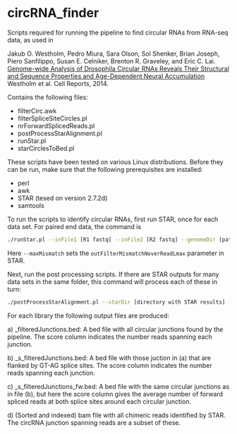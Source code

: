 circRNA_finder
==============

Scripts required for running the pipeline to find circular RNAs from RNA-seq data, as used in

Jakub O. Westholm, Pedro Miura, Sara Olson, Sol Shenker, Brian Joseph, Piero Sanfilippo, Susan E. Celniker, Brenton R. Graveley, and Eric C. Lai. [Genome-wide Analysis of Drosophila Circular RNAs Reveals Their Structural and Sequence Properties and Age-Dependent Neural Accumulation](https://www.cell.com/cell-reports/abstract/S2211-1247(14)00931-0) Westholm et al. Cell Reports, 2014.

Contains the following files:
- filterCirc.awk
- filterSpliceSiteCircles.pl
- nrForwardSplicedReads.pl
- postProcessStarAlignment.pl
- runStar.pl
- starCirclesToBed.pl


These scripts have been tested on various Linux distributions. Before they can be run, make sure that the following prerequisites are installed:
 - perl
 - awk
 - STAR (tesed on version 2.7.2d)
 - samtools


To run the scripts to identify circular RNAs, first run STAR, once for each data set. For paired end data, the command is

```bash
./runStar.pl --inFile1 [R1 fastq] --inFile2 [R2 fastq] --genomeDir [path to STAR genome] --maxMismatch [max mismatches realtive to read length, default 0.02] --outPrefix [output directory and prefix]
```

Here `--maxMismatch` sets the `outFilterMismatchNoverReadLmax` parameter in STAR.



Next, run the post processing scripts. If there are STAR outputs for many data sets in the same folder, this command will process each of these in turn:

```bash
./postProcessStarAlignment.pl --starDir [directory with STAR results] --minLen [minimum length of circular RNAs] --outDir [output directory]
```

For each library the following output files are produced:

a) <lib name>_filteredJunctions.bed: A bed file with all circular junctions found by the pipeline. The score column indicates the  number reads spanning each junction.

b) <lib name>_s_filteredJunctions.bed: A bed file with those juction in (a) that are flanked by GT-AG splice sites. The score column indicates the  number reads spanning each junction.

c) <lib name>_s_filteredJunctions_fw.bed: A bed file with the same circular junctions as in file (b), but here the score column gives the average number of forward spliced reads at both splice sites around each circular junction.

d) (Sorted and indexed) bam file with all chimeric reads identified by STAR. The circRNA junction spanning reads are a subset of these.